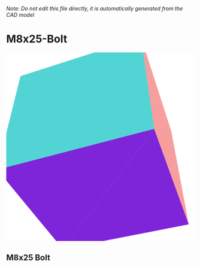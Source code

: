 ###### Note: Do not edit this file directly, it is automatically generated from the CAD model

# M8x25-Bolt

![](/project.svg)

## M8x25 Bolt


